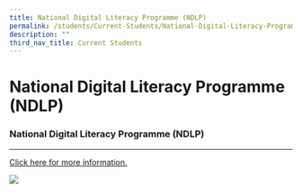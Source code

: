 ```yaml
---
title: National Digital Literacy Programme (NDLP)
permalink: /students/Current-Students/National-Digital-Literacy-Programme-NDLP/
description: ""
third_nav_title: Current Students
---
```



National Digital Literacy Programme (NDLP)
==========================================

### National Digital Literacy Programme (NDLP)
------------------------------------------
[Click here for more information.](/people/Parents/National-Digital-Literacy-Programme-NDLP/permalink/)

![](/images/PDLP%20Picture.png)